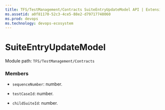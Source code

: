 ```yaml
---
title: TFS/TestManagement/Contracts SuiteEntryUpdateModel API | Extensions for Visual Studio Team Services
ms.assetid: a0f81170-52c3-4ce5-88e2-d79717748060
ms.prod: devops
ms.technology: devops-ecosystem
---
```


# SuiteEntryUpdateModel

Module path: `TFS/TestManagement/Contracts`


### Members

* `sequenceNumber`: number.

* `testCaseId`: number.

* `childSuiteId`: number. 

